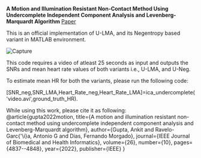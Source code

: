 **A Motion and Illumination Resistant Non-Contact Method Using Undercomplete Independent Component Analysis and Levenberg-Marquardt Algorithm** [Paper]((https://ieeexplore.ieee.org/stamp/stamp.jsp?arnumber=9691855))

This is an official implementation of U-LMA, and its Negentropy based variant in MATLAB environment.



![Capture](https://github.com/guptaankit894/U_LMA/assets/48688147/19d41a50-edcd-4587-be79-90155871533e)

This code requires a video of atleast 25 seconds as input and outputs the SNRs and mean heart rate values of both variants i.e., U-LMA, and U-Neg.

To estimate mean HR for both the variants, please run the following code:

[SNR_neg,SNR_LMA,Heart_Rate_neg,Heart_Rate_LMA]=ica_undercomplete('video.avi',ground_truth_HR).

While using this work, please cite it as following:
@article{gupta2022motion,
  title={A motion and illumination resistant non-contact method using undercomplete independent component analysis and Levenberg-Marquardt algorithm},
  author={Gupta, Ankit and Ravelo-Garc{\'\i}a, Antonio G and Dias, Fernando Morgado},
  journal={IEEE Journal of Biomedical and Health Informatics},
  volume={26},
  number={10},
  pages={4837--4848},
  year={2022},
  publisher={IEEE}
}
